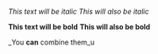 *This text will be italic*
_This will also be italic_

**This text will be bold**
__This will also be bold__

_You **can** combine them_u
